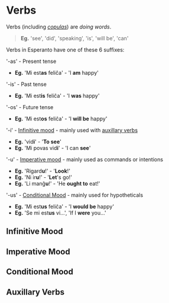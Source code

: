 # Verbs

Verbs (including [_copulas_](./nouns.md#use-with-copula-verbs)) are _doing words_.

> **Eg.** 'see', 'did', 'speaking', 'is', 'will be', 'can'

Verbs in Esperanto have one of these 6 suffixes:

'-as' - Present tense

- **Eg.** 'Mi est**as** feliĉa' - 'I **am** happy'

'-is' - Past tense

- **Eg.** 'Mi est**is** feliĉa' - 'I **was** happy'

'-os' - Future tense

- **Eg.** 'Mi est**os** feliĉa' - 'I **will be** happy'

'-i' - [Infinitive mood](#infinitive-mood) - mainly used with [auxillary verbs](#auxillary-verbs)

- **Eg.** 'vid**i**' - '**To see**'
- **Eg.** 'Mi povas vid**i**' - 'I can **see**'

'-u' - [Imperative mood](#imperative-mood) - mainly used as commands or intentions

- **Eg.** 'Rigard**u**!' - '**Look**!'
- **Eg.** 'Ni ir**u**!' - '**Let**'s go!'
- **Eg.** 'Li manĝ**u**!' - 'He **ought to** eat!'

'-us' - [Conditional Mood](#conditional-mood) - mainly used for hypotheticals

- **Eg.** 'Mi est**us** feliĉa' - 'I **would be** happy'
- **Eg.** 'Se mi est**us** vi...', 'If I **were** you...'

## Infinitive Mood

## Imperative Mood

## Conditional Mood

## Auxillary Verbs

<!-- ## Passive and Active Suffixes -->
